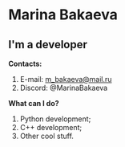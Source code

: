 # Marina Bakaeva
## I'm a developer
**Contacts:**
1. E-mail: m_bakaeva@mail.ru
2. Discord: @MarinaBakaeva

**What can I do?**
1. Python development;
2. С++ development;
3. Other cool stuff.
